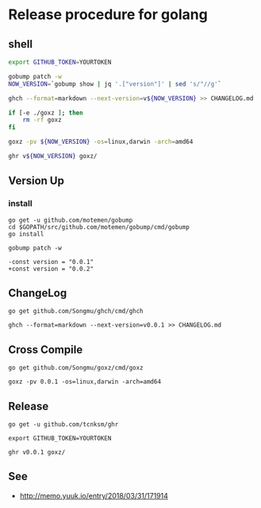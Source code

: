 # Release procedure for golang


## shell

```sh
export GITHUB_TOKEN=YOURTOKEN

gobump patch -w
NOW_VERSION=`gobump show | jq '.["version"]' | sed 's/"//g'`

ghch --format=markdown --next-version=v${NOW_VERSION} >> CHANGELOG.md

if [-e ./goxz ]; then
	rm -rf goxz
fi

goxz -pv ${NOW_VERSION} -os=linux,darwin -arch=amd64

ghr v${NOW_VERSION} goxz/
```


## Version Up

### install

```
go get -u github.com/motemen/gobump
cd $GOPATH/src/github.com/motemen/gobump/cmd/gobump
go install
```

```
gobump patch -w
```

```
-const version = "0.0.1"
+const version = "0.0.2"
```

## ChangeLog

```
go get github.com/Songmu/ghch/cmd/ghch
```


```
ghch --format=markdown --next-version=v0.0.1 >> CHANGELOG.md
```

## Cross Compile

```
go get github.com/Songmu/goxz/cmd/goxz
```

```
goxz -pv 0.0.1 -os=linux,darwin -arch=amd64
```

## Release

```
go get -u github.com/tcnksm/ghr
```

```
export GITHUB_TOKEN=YOURTOKEN

ghr v0.0.1 goxz/
```

## See

+ http://memo.yuuk.io/entry/2018/03/31/171914
